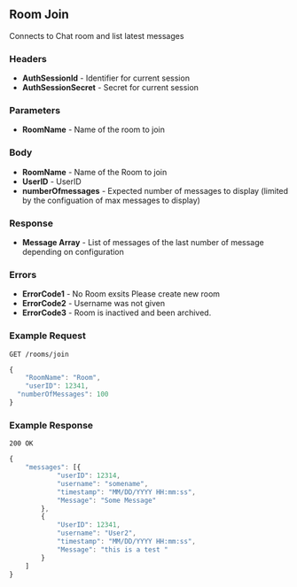 ## Room Join
Connects to Chat room and list latest messages


### Headers
- **AuthSessionId** - Identifier for current session
- **AuthSessionSecret** - Secret for current session

### Parameters
- **RoomName** - Name of the room to join

### Body
- **RoomName** - Name of the Room to join
- **UserID** - UserID
- **numberOfmessages** - Expected number of messages to display (limited by the configuation of max messages to display)

### Response
- **Message Array** - List of messages of the last number of message depending on configuration

### Errors
- **ErrorCode1** - No Room exsits Please create new room
- **ErrorCode2** - Username was not given
- **ErrorCode3** - Room is inactived and been archived. 

### Example Request
`GET /rooms/join`

```javascript
{
	"RoomName": "Room",
	"userID": 12341,
  "numberOfMessages": 100
}
```

### Example Response
`200 OK`

```javascript
{
	"messages": [{
			"userID": 12314,
			"username": "somename",
			"timestamp": "MM/DD/YYYY HH:mm:ss",
			"Message": "Some Message"
		},
		{
			"UserID": 12341,
			"username": "User2",
			"timestamp": "MM/DD/YYYY HH:mm:ss",
			"Message": "this is a test "
		}
	]
}
```
